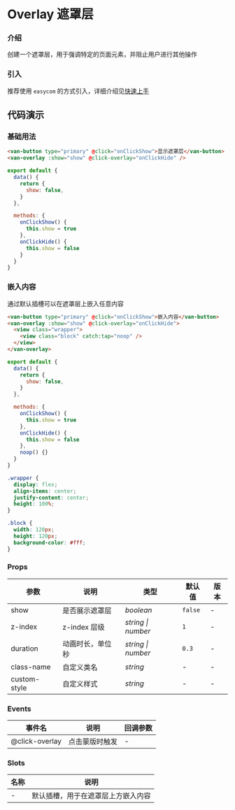 # Overlay 遮罩层

### 介绍

创建一个遮罩层，用于强调特定的页面元素，并阻止用户进行其他操作

### 引入

推荐使用 `easycom` 的方式引入，详细介绍见[快速上手](#/quickstart#easycom-mo-shi-tui-jian)

## 代码演示

### 基础用法

```html
<van-button type="primary" @click="onClickShow">显示遮罩层</van-button>
<van-overlay :show="show" @click-overlay="onClickHide" />
```

```js
export default {
  data() {
    return {
      show: false,
    }
  },

  methods: {
    onClickShow() {
      this.show = true
    },
    onClickHide() {
      this.show = false
    }
  }
}
```

### 嵌入内容

通过默认插槽可以在遮罩层上嵌入任意内容

```html
<van-button type="primary" @click="onClickShow">嵌入内容</van-button>
<van-overlay :show="show" @click-overlay="onClickHide">
  <view class="wrapper">
    <view class="block" catch:tap="noop" />
  </view>
</van-overlay>
```

```js
export default {
  data() {
    return {
      show: false,
    }
  },

  methods: {
    onClickShow() {
      this.show = true
    },
    onClickHide() {
      this.show = false
    },
    noop() {}
  }
}
```

```css
.wrapper {
  display: flex;
  align-items: center;
  justify-content: center;
  height: 100%;
}

.block {
  width: 120px;
  height: 120px;
  background-color: #fff;
}
```

### Props

| 参数         | 说明             | 类型               | 默认值  | 版本 |
| ------------ | ---------------- | ------------------ | ------- | ---- |
| show         | 是否展示遮罩层   | _boolean_          | `false` | -    |
| z-index      | z-index 层级     | _string \| number_ | `1`     | -    |
| duration     | 动画时长，单位秒 | _string \| number_ | `0.3`   | -    |
| class-name   | 自定义类名       | _string_           | -       | -    |
| custom-style | 自定义样式       | _string_           | -       | -    |

### Events

| 事件名     | 说明       | 回调参数 |
| ---------- | ---------- | -------- |
| @click-overlay | 点击蒙版时触发 | -        |

### Slots

| 名称 | 说明                               |
| ---- | ---------------------------------- |
| -    | 默认插槽，用于在遮罩层上方嵌入内容 |
